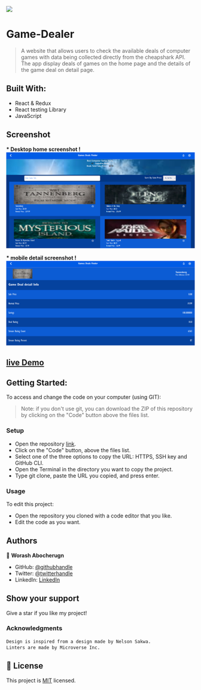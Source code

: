 ![](https://img.shields.io/badge/Microverse-blueviolet)

# Game-Dealer

> A website that allows users to check the available deals of computer games with data being collected directly from the cheapshark API. The app display deals of games on the home page and the details of the game deal on detail page.

## Built With:

- React & Redux
- React testing Library
- JavaScript

## Screenshot

**\* Desktop home screenshot !**
![screenshot](src/images/game-deale-home.png)

**\* mobile detail screenshot !**
![screenshot](src/images/detail.png)

## [live Demo](https://precious-crumble-81970c.netlify.app/)




## Getting Started:

To access and change the code on your computer (using GIT):

> Note: if you don't use git, you can download the ZIP of this repository by clicking on the "Code" button above the files list.

### Setup

- Open the repository [link](https://github.com/worashf/game-dealer).
- Click on the "Code" button, above the files list.
- Select one of the three options to copy the URL: HTTPS, SSH key and GitHub CLI.
- Open the Terminal in the directory you want to copy the project.
- Type git clone, paste the URL you copied, and press enter.

### Usage

To edit this project:

- Open the repository you cloned with a code editor that you like.
- Edit the code as you want.

## Authors

👤 **Worash Abocherugn**

- GitHub: [@githubhandle](https://github.com/worashf)
- Twitter: [@twitterhandle](https://twitter.com/WorashAboche)
- LinkedIn: [LinkedIn](https://www.linkedin.com/in/worash-abocherugn-a02219154/)

## Show your support

Give a star if you like my project!

### Acknowledgments

    Design is inspired from a design made by Nelson Sakwa.
    Linters are made by Microverse Inc.

## :pencil: License

This project is [MIT](https://github.com/worashf/game-dealer/blob/feature/LICENSE) licensed.
